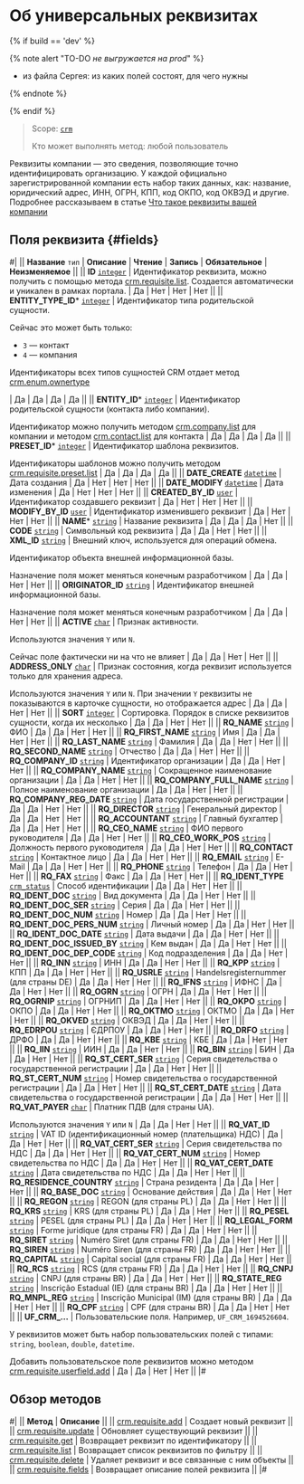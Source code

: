 # Об универсальных реквизитах

{% if build == 'dev' %}

{% note alert "TO-DO _не выгружается на prod_" %}

- из файла Сергея: из каких полей состоят, для чего нужны

{% endnote %}

{% endif %}

> Scope: [`crm`](../../../scopes/permissions.md)
>
> Кто может выполнять метод: любой пользователь

Реквизиты компании — это сведения, позволяющие точно идентифицировать организацию. У каждой официально зарегистрированной компании есть набор таких данных, как: название, юридический адрес, ИНН, ОГРН, КПП, код ОКПО, код ОКВЭД и другие.
Подробнее рассказываем в статье [Что такое реквизиты вашей компании](https://helpdesk.bitrix24.ru/open/15989720/)

## Поля реквизита {#fields}

#|
|| **Название**
`тип` | **Описание** | **Чтение** | **Запись** | **Обязательное** | **Неизменяемое** ||
|| **ID**
[`integer`](../../../data-types.md) | Идентификатор реквизита, можно получить с помощью метода [crm.requisite.list](./crm-requisite-list.md). Создается автоматически и уникален в рамках портала. | Да | Нет | Нет | Нет ||
|| **ENTITY_TYPE_ID***
[`integer`](../../../data-types.md) | Идентификатор типа родительской сущности.

Сейчас это может быть только:
- `3` — контакт
- `4` — компания

Идентификаторы всех типов сущностей CRM отдает метод [crm.enum.ownertype](../../auxiliary/enum/crm-enum-owner-type.md)

 | Да | Да | Да | Да ||
|| **ENTITY_ID***
[`integer`](../../../data-types.md) | Идентификатор родительской сущности (контакта либо компании).

 Идентификатор можно получить методом [crm.company.list](../../companies/crm-company-list.md) для компании и методом [crm.contact.list](../../contacts/crm-contact-list.md) для контакта | Да | Да | Да | Да ||
|| **PRESET_ID***
[`integer`](../../../data-types.md) | Идентификатор шаблона реквизитов.

Идентификаторы шаблонов можно получить методом [crm.requisite.preset.list](../presets/crm-requisite-preset-list.md) | Да | Да | Да | Да ||
|| **DATE_CREATE**
[`datetime`](../../../data-types.md) | Дата создания | Да | Нет | Нет | Нет ||
|| **DATE_MODIFY**
[`datetime`](../../../data-types.md) | Дата изменения | Да | Нет | Нет | Нет ||
|| **CREATED_BY_ID**
[`user`](../../../data-types.md) | Идентификатор создавшего реквизит | Да | Нет | Нет | Нет ||
|| **MODIFY_BY_ID**
[`user`](../../../data-types.md) | Идентификатор изменившего реквизит | Да | Нет | Нет | Нет ||
|| **NAME***
[`string`](../../../data-types.md) | Название реквизита | Да | Да | Да | Нет ||
|| **CODE**
[`string`](../../../data-types.md) | Символьный код реквизита | Да | Да | Нет | Нет ||
|| **XML_ID**
[`string`](../../../data-types.md) | Внешний ключ, используется для операций обмена.

Идентификатор объекта внешней информационной базы.

Назначение поля может меняться конечным разработчиком | Да | Да | Нет | Нет ||
|| **ORIGINATOR_ID**
[`string`](../../../data-types.md) | Идентификатор внешней информационной базы.

Назначение поля может меняться конечным разработчиком | Да | Да | Нет | Нет ||
|| **ACTIVE**
[`char`](../../../data-types.md) | Признак активности.

Используются значения `Y` или `N`.

Сейчас поле фактически ни на что не влияет | Да | Да | Нет | Нет ||
|| **ADDRESS_ONLY**
[`char`](../../../data-types.md) | Признак состояния, когда реквизит используется только для хранения адреса.

Используются значения `Y` или `N`. При значении `Y` реквизиты не показываются в карточке сущности, но отображается адрес | Да | Да | Нет | Нет ||
|| **SORT**
[`integer`](../../../data-types.md) | Сортировка. Порядок в списке реквизитов сущности, когда их несколько | Да | Да | Нет | Нет ||
|| **RQ_NAME**
[`string`](../../../data-types.md) | ФИО | Да | Да | Нет | Нет ||
|| **RQ_FIRST_NAME**
[`string`](../../../data-types.md) | Имя | Да | Да | Нет | Нет ||
|| **RQ_LAST_NAME**
[`string`](../../../data-types.md) | Фамилия | Да | Да | Нет | Нет ||
|| **RQ_SECOND_NAME**
[`string`](../../../data-types.md) | Отчество | Да | Да | Нет | Нет ||
|| **RQ_COMPANY_ID**
[`string`](../../../data-types.md) | Идентификатор организации | Да | Да | Нет | Нет ||
|| **RQ_COMPANY_NAME**
[`string`](../../../data-types.md) | Сокращенное наименование организации | Да | Да | Нет | Нет ||
|| **RQ_COMPANY_FULL_NAME**
[`string`](../../../data-types.md) | Полное наименование организации | Да | Да | Нет | Нет ||
|| **RQ_COMPANY_REG_DATE**
[`string`](../../../data-types.md) | Дата государственной регистрации | Да | Да | Нет | Нет ||
|| **RQ_DIRECTOR**
[`string`](../../../data-types.md) | Генеральный директор | Да | Да | Нет | Нет ||
|| **RQ_ACCOUNTANT**
[`string`](../../../data-types.md) | Главный бухгалтер | Да | Да | Нет | Нет ||
|| **RQ_CEO_NAME**
[`string`](../../../data-types.md) | ФИО первого руководителя | Да | Да | Нет | Нет ||
|| **RQ_CEO_WORK_POS**
[`string`](../../../data-types.md) | Должность первого руководителя | Да | Да | Нет | Нет ||
|| **RQ_CONTACT**
[`string`](../../../data-types.md) | Контактное лицо | Да | Да | Нет | Нет ||
|| **RQ_EMAIL**
[`string`](../../../data-types.md) | E-Mail | Да | Да | Нет | Нет ||
|| **RQ_PHONE**
[`string`](../../../data-types.md) | Телефон | Да | Да | Нет | Нет ||
|| **RQ_FAX**
[`string`](../../../data-types.md) | Факс | Да | Да | Нет | Нет ||
|| **RQ_IDENT_TYPE**
[`crm_status`](../../../data-types.md) | Способ идентификации | Да | Да | Нет | Нет ||
|| **RQ_IDENT_DOC**
[`string`](../../../data-types.md) | Вид документа | Да | Да | Нет | Нет ||
|| **RQ_IDENT_DOC_SER**
[`string`](../../../data-types.md) | Серия | Да | Да | Нет | Нет ||
|| **RQ_IDENT_DOC_NUM**
[`string`](../../../data-types.md) | Номер | Да | Да | Нет | Нет ||
|| **RQ_IDENT_DOC_PERS_NUM**
[`string`](../../../data-types.md) | Личный номер | Да | Да | Нет | Нет ||
|| **RQ_IDENT_DOC_DATE**
[`string`](../../../data-types.md) | Дата выдачи | Да | Да | Нет | Нет ||
|| **RQ_IDENT_DOC_ISSUED_BY**
[`string`](../../../data-types.md) | Кем выдан | Да | Да | Нет | Нет ||
|| **RQ_IDENT_DOC_DEP_CODE**
[`string`](../../../data-types.md) | Код подразделения | Да | Да | Нет | Нет ||
|| **RQ_INN**
[`string`](../../../data-types.md) | ИНН | Да | Да | Нет | Нет ||
|| **RQ_KPP**
[`string`](../../../data-types.md) | КПП | Да | Да | Нет | Нет ||
|| **RQ_USRLE**
[`string`](../../../data-types.md) | Handelsregisternummer (для страны DE) | Да | Да | Нет | Нет ||
|| **RQ_IFNS**
[`string`](../../../data-types.md) | ИФНС | Да | Да | Нет | Нет ||
|| **RQ_OGRN**
[`string`](../../../data-types.md) | ОГРН | Да | Да | Нет | Нет ||
|| **RQ_OGRNIP**
[`string`](../../../data-types.md) | ОГРНИП | Да | Да | Нет | Нет ||
|| **RQ_OKPO**
[`string`](../../../data-types.md) | ОКПО | Да | Да | Нет | Нет ||
|| **RQ_OKTMO**
[`string`](../../../data-types.md) | ОКТМО | Да | Да | Нет | Нет ||
|| **RQ_OKVED**
[`string`](../../../data-types.md) | ОКВЭД | Да | Да | Нет | Нет ||
|| **RQ_EDRPOU**
[`string`](../../../data-types.md) | ЄДРПОУ | Да | Да | Нет | Нет ||
|| **RQ_DRFO**
[`string`](../../../data-types.md) | ДРФО | Да | Да | Нет | Нет ||
|| **RQ_KBE**
[`string`](../../../data-types.md) | КБЕ | Да | Да | Нет | Нет ||
|| **RQ_IIN**
[`string`](../../../data-types.md) | ИИН | Да | Да | Нет | Нет ||
|| **RQ_BIN**
[`string`](../../../data-types.md) | БИН | Да | Да | Нет | Нет ||
|| **RQ_ST_CERT_SER**
[`string`](../../../data-types.md) | Серия свидетельства о государственной регистрации | Да | Да | Нет | Нет ||
|| **RQ_ST_CERT_NUM**
[`string`](../../../data-types.md) | Номер свидетельства о государственной регистрации | Да | Да | Нет | Нет ||
|| **RQ_ST_CERT_DATE**
[`string`](../../../data-types.md) | Дата свидетельства о государственной регистрации | Да | Да | Нет | Нет ||
|| **RQ_VAT_PAYER**
[`char`](../../../data-types.md) | Платник ПДВ (для страны UA).

Используются значения `Y` или `N` | Да | Да | Нет | Нет ||
|| **RQ_VAT_ID**
[`string`](../../../data-types.md) | VAT ID (идентификационный номер (плательщика) НДС) | Да | Да | Нет | Нет ||
|| **RQ_VAT_CERT_SER**
[`string`](../../../data-types.md) | Серия свидетельства по НДС | Да | Да | Нет | Нет ||
|| **RQ_VAT_CERT_NUM**
[`string`](../../../data-types.md) | Номер свидетельства по НДС | Да | Да | Нет | Нет ||
|| **RQ_VAT_CERT_DATE**
[`string`](../../../data-types.md) | Дата свидетельства по НДС | Да | Да | Нет | Нет ||
|| **RQ_RESIDENCE_COUNTRY**
[`string`](../../../data-types.md) | Страна резидента | Да | Да | Нет | Нет ||
|| **RQ_BASE_DOC**
[`string`](../../../data-types.md) | Основание действия | Да | Да | Нет | Нет ||
|| **RQ_REGON**
[`string`](../../../data-types.md) | REGON (для страны PL) | Да | Да | Нет | Нет ||
|| **RQ_KRS**
[`string`](../../../data-types.md) | KRS (для страны PL) | Да | Да | Нет | Нет ||
|| **RQ_PESEL**
[`string`](../../../data-types.md) | PESEL (для страны PL) | Да | Да | Нет | Нет ||
|| **RQ_LEGAL_FORM**
[`string`](../../../data-types.md) | Forme juridique (для страны FR) | Да | Да | Нет | Нет ||
|| **RQ_SIRET**
[`string`](../../../data-types.md) | Numéro Siret (для страны FR) | Да | Да | Нет | Нет ||
|| **RQ_SIREN**
[`string`](../../../data-types.md) | Numéro Siren (для страны FR) | Да | Да | Нет | Нет ||
|| **RQ_CAPITAL**
[`string`](../../../data-types.md) | Capital social (для страны FR) | Да | Да | Нет | Нет ||
|| **RQ_RCS**
[`string`](../../../data-types.md) | RCS (для страны FR) | Да | Да | Нет | Нет ||
|| **RQ_CNPJ**
[`string`](../../../data-types.md) | CNPJ (для страны BR) | Да | Да | Нет | Нет ||
|| **RQ_STATE_REG**
[`string`](../../../data-types.md) | Inscrição Estadual (IE) (для страны BR) | Да | Да | Нет | Нет ||
|| **RQ_MNPL_REG**
[`string`](../../../data-types.md) | Inscrição Municipal (IM) (для страны BR) | Да | Да | Нет | Нет ||
|| **RQ_CPF**
[`string`](../../../data-types.md) | CPF (для страны BR) | Да | Да | Нет | Нет ||
|| **UF_CRM_...** | Пользовательские поля. Например, `UF_CRM_1694526604`.

У реквизитов может быть набор пользовательских полей с типами: `string`, `boolean`, `double`, `datetime`.

Добавить пользовательское поле реквизитов можно методом [crm.requisite.userfield.add](../user-fields/crm-requisite-userfield-add.md) | Да | Да | Нет | Нет ||
|#

## Обзор методов

#|
|| **Метод** | **Описание** ||
|| [crm.requisite.add](./crm-requisite-add.md) | Создает новый реквизит ||
|| [crm.requisite.update](./crm-requisite-update.md) | Обновляет существующий реквизит ||
|| [crm.requisite.get](./crm-requisite-get.md) | Возвращает реквизит по идентификатору ||
|| [crm.requisite.list](./crm-requisite-list.md) | Возвращает список реквизитов по фильтру ||
|| [crm.requisite.delete](./crm-requisite-delete.md) | Удаляет реквизит и все связанные с ним объекты ||
|| [crm.requisite.fields](./crm-requisite-fields.md) | Возвращает описание полей реквизита ||
|#